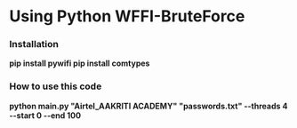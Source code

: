 # Using Python WFFI-BruteForce
### Installation
**pip install pywifi
pip install comtypes**

### How to use this code
**python main.py "Airtel_AAKRITI ACADEMY" "passwords.txt" --threads 4 --start 0 --end 100**
